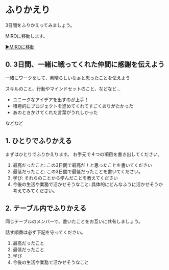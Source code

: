 # ふりかえり

3日間をふりかえってみましょう。

MIROに移動します。

[▶MIROに移動](https://miro.com/app/board/uXjVKPW27-k=/)

## 0. 3日間、一緒に戦ってくれた仲間に感謝を伝えよう

一緒にワークをして、素晴らしいなぁと思ったことを伝えよう


スキルのこと、行動やマインドセットのこと、などなど...

- ユニークなアイデアを出すのが上手！
- 積極的にプロジェクトを進めてくれてすごくありがたかった
- あのときかけてくれた言葉がうれしかった

などなど


## 1. ひとりでふりかえる

まずはひとりでふりかえります。
お手元で４つの項目を書き出してください。

1. 最高だったこと: この3日間で最高だ！と思ったことを書いてください
2. 最低だったこと: この3日間で最低だったことを書いてください。
3. 学び: それらのことから学んだことを教えてください
4. 今後の生活や業務で活かせそうなこと: 具体的にどんなふうに活かせそうか考えてみてください。


## 2. テーブル内でふりかえる

同じテーブルのメンバーで、書いたことをお互いに共有しましょう。

話す順番は必ず下記を守ってください。

1. 最高だったこと
2. 最低だったこと
3. 学び
4. 今後の生活や業務で活かせそうなこと
